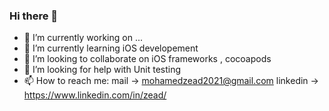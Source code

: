 ### Hi there 👋

- 🔭 I’m currently working on ...
- 🌱 I’m currently learning iOS developement
- 👯 I’m looking to collaborate on iOS frameworks , cocoapods
- 🤔 I’m looking for help with Unit testing 
- 📫 How to reach me: mail -> mohamedzead2021@gmail.com 
                      linkedin -> https://www.linkedin.com/in/zead/
